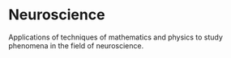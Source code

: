 # Neuroscience

Applications of techniques of mathematics and physics to study phenomena in the field of neuroscience.
